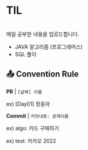 # TIL 
<br/>
매일 공부한 내용을 업로드합니다.

- JAVA 알고리즘 (프로그래머스)
- SQL 풀이


## 📤 Convention Rule
**PR** | `[날짜] 이름 `

ex) [Day01] 정동아

**Commit** | `커밋내용: 문제이름`

ex) algo: 카드 구매하기

ex) test: 카카오 2022


<br/><br/>
